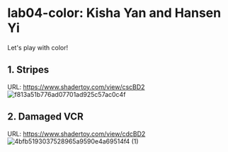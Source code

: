 # lab04-color: Kisha Yan and Hansen Yi
Let's play with color!

## 1. Stripes
URL: https://www.shadertoy.com/view/cscBD2
![f813a51b776ad07701ad925c57ac0c4f](https://user-images.githubusercontent.com/1758825/192643224-503d1e99-dd27-40fd-9f6c-cd0bc4355703.gif)


## 2. Damaged VCR
URL: https://www.shadertoy.com/view/cdcBD2
![4bfb5193037528965a9590e4a69514f4 (1)](https://user-images.githubusercontent.com/1758825/192655484-1fcef422-b611-48ea-a7ab-f1a7de8f3fb1.gif)
